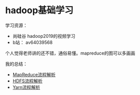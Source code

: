 # hadoop基础学习

学习资源：

- 尚硅谷 hadoop2019的视频学习
- b站： av64039568


个人觉得老师讲的还不错，通俗易懂。mapreduce的图可以多画画

我的总结：

- [MapReduce流程解析](https://zouxxyy.github.io/2019/08/30/hadoop-MapReduce%E6%B5%81%E7%A8%8B%E8%A7%A3%E6%9E%90/#more)
- [HDFS流程解析](https://zouxxyy.github.io/2019/08/31/hadoop-HDFS%E6%B5%81%E7%A8%8B%E8%A7%A3%E6%9E%90/#more)
- [Yarn流程解析](https://zouxxyy.github.io/2019/08/31/hadoop-Yarn%E6%B5%81%E7%A8%8B%E8%A7%A3%E6%9E%90/#more)